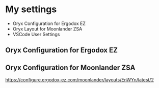 # My settings

- Oryx Configuration for Ergodox EZ
- Oryx Layout for Moonlander ZSA
- VSCode User Settings


## Oryx Configuration for Ergodox EZ

## Oryx Configuration for Moonlander ZSA

https://configure.ergodox-ez.com/moonlander/layouts/EnWYn/latest/2

